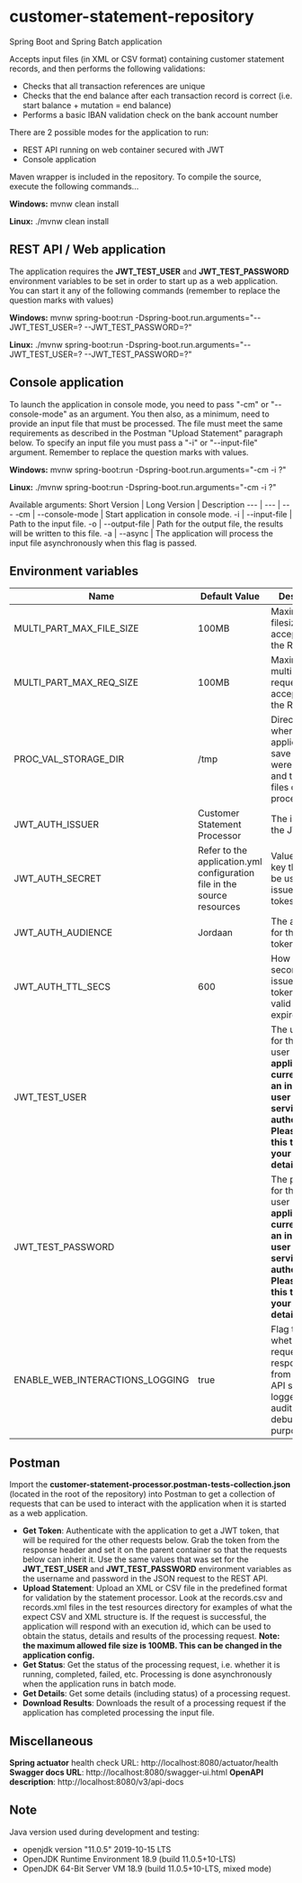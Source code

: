 # customer-statement-repository

Spring Boot and Spring Batch application

Accepts input files (in XML or CSV format) containing customer statement records, and then performs the following validations:
  - Checks that all transaction references are unique
  - Checks that the end balance after each transaction record is correct (i.e. start balance + mutation = end balance)
  - Performs a basic IBAN validation check on the bank account number

There are 2 possible modes for the application to run:
  - REST API running on web container secured with JWT
  - Console application

Maven wrapper is included in the repository. To compile the source, execute the following commands...

**Windows:** mvnw clean install 

**Linux:** ./mvnw clean install 


## REST API / Web application

The application requires the **JWT_TEST_USER** and **JWT_TEST_PASSWORD** environment variables to be set in order to start up as a web application.
You can start it any of the following commands (remember to replace the question marks with values)
  
**Windows:** mvnw spring-boot:run -Dspring-boot.run.arguments="--JWT_TEST_USER=? --JWT_TEST_PASSWORD=?"

**Linux:** ./mvnw spring-boot:run -Dspring-boot.run.arguments="--JWT_TEST_USER=? --JWT_TEST_PASSWORD=?"

## Console application

To launch the application in console mode, you need to pass "-cm" or "--console-mode" as an argument.
You then also, as a minimum, need to provide an input file that must be processed. The file must meet the same requirements as described in the Postman "Upload Statement" paragraph below. To specify an input file you must pass a "-i" or "--input-file" argument.
Remember to replace the question marks with values.

**Windows:** mvnw spring-boot:run -Dspring-boot.run.arguments="-cm -i ?"

**Linux:** ./mvnw spring-boot:run -Dspring-boot.run.arguments="-cm -i ?"

Available arguments:
Short Version | Long Version | Description
--- | --- | ---
-cm | --console-mode | Start application in console mode.
-i | --input-file | Path to the input file.
-o | --output-file | Path for the output file, the results will be written to this file.
-a | --async | The application will process the input file asynchronously when this flag is passed.


## Environment variables
Name | Default Value | Description
--- | --- | ---
MULTI_PART_MAX_FILE_SIZE | 100MB | Maximum filesize accepted by the REST API.
MULTI_PART_MAX_REQ_SIZE | 100MB | Maximum multi-part request accepted by the REST API.
PROC_VAL_STORAGE_DIR | /tmp | Directory where the application will save files that were uploaded, and the output files of processing.
JWT_AUTH_ISSUER | Customer Statement Processor | The issuer of the JWT token.
JWT_AUTH_SECRET | Refer to the application.yml configuration file in the source resources | Value of the key that must be used to sign issued JWT tokes.
JWT_AUTH_AUDIENCE | Jordaan | The audience for the JWT token.
JWT_AUTH_TTL_SECS | 600 | How long (in seconds) an issued JWT token will be valid before it expires.
JWT_TEST_USER | | The username for the test user ***The application currently uses an in-memory user details service for authentication. Please change this to user your own user details service**
JWT_TEST_PASSWORD |  | The password for the test user ***The application currently uses an in-memory user details service for authentication. Please change this to user your own user details service**
ENABLE_WEB_INTERACTIONS_LOGGING | true | Flag to indicate whether requests to and responses from the REST API should be logged (for auditing or debugging purposes).

## Postman 

Import the **customer-statement-processor.postman-tests-collection.json** (located in the root of the repository) into Postman to get a collection of  requests that can be used to interact with the application when it is started as a web application.
  - **Get Token**: Authenticate with the application to get a JWT token, that will be required for the other requests below. Grab the token from the response header and set it on the parent container so that the requests below can inherit it. Use the same values that was set for the **JWT_TEST_USER** and **JWT_TEST_PASSWORD** environment variables as the username and password in the JSON request to the REST API.
  - **Upload Statement**: Upload an XML or CSV file in the predefined format for validation by the statement processor. Look at the records.csv and records.xml files in the test resources directory for examples of what the expect CSV and XML structure is. If the request is successful, the application will respond with an execution id, which can be used to obtain the status, details and results of the processing request. **Note: the maximum allowed file size is 100MB. This can be changed in the application config.**
  - **Get Status**: Get the status of the processing request, i.e. whether it is running, completed, failed, etc. Processing is done asynchronously when the application runs in batch mode. 
  - **Get Details**: Get some details (including status) of a processing request.
  - **Download Results**: Downloads the result of a processing request if the application has completed processing the input file.

## Miscellaneous

**Spring actuator** health check URL: http://localhost:8080/actuator/health
**Swagger docs URL**: http://localhost:8080/swagger-ui.html
**OpenAPI description**: http://localhost:8080/v3/api-docs


## Note
Java version used during development and testing: 
  - openjdk version "11.0.5" 2019-10-15 LTS
  - OpenJDK Runtime Environment 18.9 (build 11.0.5+10-LTS)
  - OpenJDK 64-Bit Server VM 18.9 (build 11.0.5+10-LTS, mixed mode)
